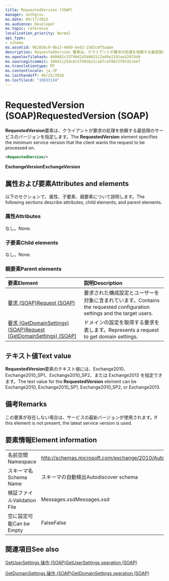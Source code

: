 ```yaml
---
title: RequestedVersion (SOAP)
manager: sethgros
ms.date: 09/17/2015
ms.audience: Developer
ms.topic: reference
localization_priority: Normal
api_type:
- schema
ms.assetid: 962036c9-9b13-4669-bed2-2502c0f5aabe
description: RequestedVersion 要素は、クライアントが要求の処理を依頼する最低限のサービスのバージョンを指定します。
ms.openlocfilehash: 0d8682c33790d2d26001512ad9e2191ae52074d0
ms.sourcegitcommit: 34041125dc8c5f993b21cebfc4f8b72f0fd2cb6f
ms.translationtype: MT
ms.contentlocale: ja-JP
ms.lasthandoff: 06/25/2018
ms.locfileid: "19833134"
---
```

# <a name="requestedversion-soap"></a><span data-ttu-id="9d055-103">RequestedVersion (SOAP)</span><span class="sxs-lookup"><span data-stu-id="9d055-103">RequestedVersion (SOAP)</span></span>

<span data-ttu-id="9d055-104">**RequestedVersion**要素は、クライアントが要求の処理を依頼する最低限のサービスのバージョンを指定します。</span><span class="sxs-lookup"><span data-stu-id="9d055-104">The **RequestedVersion** element specifies the minimum service version that the client wants the request to be processed on.</span></span> 
  
```XML
<RequestedVersion/>
```

 <span data-ttu-id="9d055-105">**ExchangeVersion**</span><span class="sxs-lookup"><span data-stu-id="9d055-105">**ExchangeVersion**</span></span>
## <a name="attributes-and-elements"></a><span data-ttu-id="9d055-106">属性および要素</span><span class="sxs-lookup"><span data-stu-id="9d055-106">Attributes and elements</span></span>

<span data-ttu-id="9d055-107">以下のセクションで、属性、子要素、親要素について説明します。</span><span class="sxs-lookup"><span data-stu-id="9d055-107">The following sections describe attributes, child elements, and parent elements.</span></span>
  
### <a name="attributes"></a><span data-ttu-id="9d055-108">属性</span><span class="sxs-lookup"><span data-stu-id="9d055-108">Attributes</span></span>

<span data-ttu-id="9d055-109">なし。</span><span class="sxs-lookup"><span data-stu-id="9d055-109">None.</span></span>
  
### <a name="child-elements"></a><span data-ttu-id="9d055-110">子要素</span><span class="sxs-lookup"><span data-stu-id="9d055-110">Child elements</span></span>

<span data-ttu-id="9d055-111">なし。</span><span class="sxs-lookup"><span data-stu-id="9d055-111">None.</span></span>
  
### <a name="parent-elements"></a><span data-ttu-id="9d055-112">親要素</span><span class="sxs-lookup"><span data-stu-id="9d055-112">Parent elements</span></span>

|<span data-ttu-id="9d055-113">**要素**</span><span class="sxs-lookup"><span data-stu-id="9d055-113">**Element**</span></span>|<span data-ttu-id="9d055-114">**説明**</span><span class="sxs-lookup"><span data-stu-id="9d055-114">**Description**</span></span>|
|:-----|:-----|
|[<span data-ttu-id="9d055-115">要求 (SOAP)</span><span class="sxs-lookup"><span data-stu-id="9d055-115">Request (SOAP)</span></span>](request-soap.md) <br/> |<span data-ttu-id="9d055-116">要求された構成設定とユーザーを対象に含まれています。</span><span class="sxs-lookup"><span data-stu-id="9d055-116">Contains the requested configuration settings and the target users.</span></span>  <br/> |
|[<span data-ttu-id="9d055-117">要求 (GetDomainSettings) (SOAP)</span><span class="sxs-lookup"><span data-stu-id="9d055-117">Request (GetDomainSettings) (SOAP)</span></span>](request-getdomainsettingssoap.md) <br/> |<span data-ttu-id="9d055-118">ドメインの設定を取得する要求を表します。</span><span class="sxs-lookup"><span data-stu-id="9d055-118">Represents a request to get domain settings.</span></span>  <br/> |
   
## <a name="text-value"></a><span data-ttu-id="9d055-119">テキスト値</span><span class="sxs-lookup"><span data-stu-id="9d055-119">Text value</span></span>

<span data-ttu-id="9d055-120">**RequestedVersion**要素のテキスト値には、Exchange2010、Exchange2010_SP1、Exchange2010_SP2、または Exchange2013 を指定できます。</span><span class="sxs-lookup"><span data-stu-id="9d055-120">The text value for the **RequestedVersion** element can be Exchange2010, Exchange2010_SP1, Exchange2010_SP2, or Exchange2013.</span></span>
  
## <a name="remarks"></a><span data-ttu-id="9d055-121">備考</span><span class="sxs-lookup"><span data-stu-id="9d055-121">Remarks</span></span>

<span data-ttu-id="9d055-122">この要素が存在しない場合は、サービスの最新バージョンが使用されます。</span><span class="sxs-lookup"><span data-stu-id="9d055-122">If this element is not present, the latest service version is used.</span></span>
  
## <a name="element-information"></a><span data-ttu-id="9d055-123">要素情報</span><span class="sxs-lookup"><span data-stu-id="9d055-123">Element information</span></span>

|||
|:-----|:-----|
|<span data-ttu-id="9d055-124">名前空間</span><span class="sxs-lookup"><span data-stu-id="9d055-124">Namespace</span></span>  <br/> |http://schemas.microsoft.com/exchange/2010/Autodiscover  <br/> |
|<span data-ttu-id="9d055-125">スキーマ名</span><span class="sxs-lookup"><span data-stu-id="9d055-125">Schema Name</span></span>  <br/> |<span data-ttu-id="9d055-126">スキーマの自動検出</span><span class="sxs-lookup"><span data-stu-id="9d055-126">Autodiscover schema</span></span>  <br/> |
|<span data-ttu-id="9d055-127">検証ファイル</span><span class="sxs-lookup"><span data-stu-id="9d055-127">Validation File</span></span>  <br/> |<span data-ttu-id="9d055-128">Messages.xsd</span><span class="sxs-lookup"><span data-stu-id="9d055-128">Messages.xsd</span></span>  <br/> |
|<span data-ttu-id="9d055-129">空に設定可能</span><span class="sxs-lookup"><span data-stu-id="9d055-129">Can be Empty</span></span>  <br/> |<span data-ttu-id="9d055-130">False</span><span class="sxs-lookup"><span data-stu-id="9d055-130">False</span></span>  <br/> |
   
## <a name="see-also"></a><span data-ttu-id="9d055-131">関連項目</span><span class="sxs-lookup"><span data-stu-id="9d055-131">See also</span></span>



[<span data-ttu-id="9d055-132">GetUserSettings 操作 (SOAP)</span><span class="sxs-lookup"><span data-stu-id="9d055-132">GetUserSettings operation (SOAP)</span></span>](getusersettings-operation-soap.md)
  
[<span data-ttu-id="9d055-133">GetDomainSettings 操作 (SOAP)</span><span class="sxs-lookup"><span data-stu-id="9d055-133">GetDomainSettings operation (SOAP)</span></span>](getdomainsettings-operation-soap.md)

